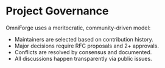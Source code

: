 # Project Governance

OmniForge uses a meritocratic, community-driven model:
- Maintainers are selected based on contribution history.
- Major decisions require RFC proposals and 2+ approvals.
- Conflicts are resolved by consensus and documented.
- All discussions happen transparently via public issues.